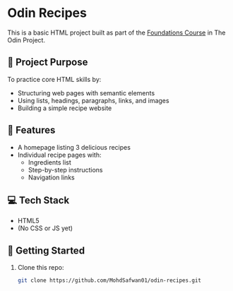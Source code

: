 # Odin Recipes

This is a basic HTML project built as part of the [Foundations Course](https://www.theodinproject.com/paths/foundations) in The Odin Project.

## 🔧 Project Purpose

To practice core HTML skills by:

- Structuring web pages with semantic elements
- Using lists, headings, paragraphs, links, and images
- Building a simple recipe website

## 📝 Features

- A homepage listing 3 delicious recipes
- Individual recipe pages with:
  - Ingredients list
  - Step-by-step instructions
  - Navigation links

## 💻 Tech Stack

- HTML5
- (No CSS or JS yet)

## 🚀 Getting Started

1. Clone this repo:
   ```bash
   git clone https://github.com/MohdSafwan01/odin-recipes.git
